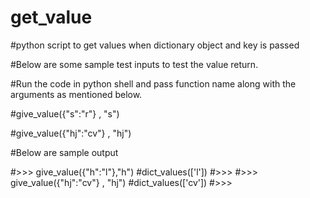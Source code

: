 # get_value

#python script to get values when dictionary object and key is passed

#Below are some sample test inputs to test the value return.

#Run the code in python shell and pass function name along with the arguments as mentioned below.

#give_value({"s":"r"} , "s")

#give_value({"hj":"cv"} , "hj")

#Below are sample output
 
#>>> give_value({"h":"l"},"h")
#dict_values(['l'])
#>>> 
#>>> give_value({"hj":"cv"} , "hj")
#dict_values(['cv'])
#>>>

